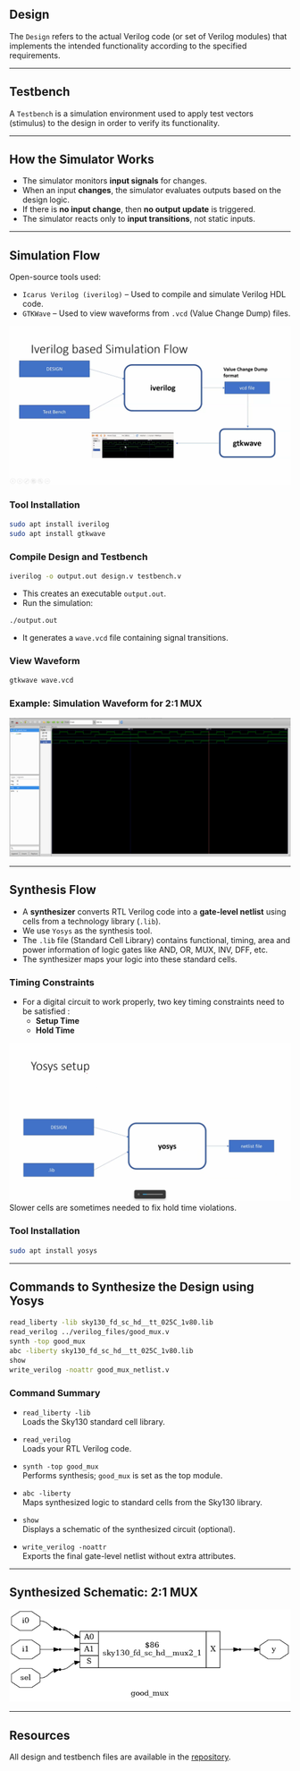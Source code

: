 
## Design

The `Design` refers to the actual Verilog code (or set of Verilog modules) that implements the intended functionality according to the specified requirements.

---

## Testbench

A `Testbench` is a simulation environment used to apply test vectors (stimulus) to the design in order to verify its functionality.

---

## How the Simulator Works

- The simulator monitors **input signals** for changes.
- When an input **changes**, the simulator evaluates outputs based on the design logic.
- If there is **no input change**, then **no output update** is triggered.
- The simulator reacts only to **input transitions**, not static inputs.

---

## Simulation Flow

Open-source tools used:

- `Icarus Verilog (iverilog)` – Used to compile and simulate Verilog HDL code.
- `GTKWave` – Used to view waveforms from `.vcd` (Value Change Dump) files.

![image](media/Simulation_flow.png)
###  Tool Installation

```bash
sudo apt install iverilog
sudo apt install gtkwave
```

###  Compile Design and Testbench

```bash
iverilog -o output.out design.v testbench.v
```

- This creates an executable `output.out`.
- Run the simulation:

```bash
./output.out
```

- It generates a `wave.vcd` file containing signal transitions.

### View Waveform

```bash
gtkwave wave.vcd
```

### Example: Simulation Waveform for 2:1 MUX

![waveform](media/Waveform_2_1_MUX.png)

---

## Synthesis Flow

- A **synthesizer** converts RTL Verilog code into a **gate-level netlist** using cells from a technology library (`.lib`).
- We use `Yosys` as the synthesis tool.
- The `.lib` file (Standard Cell Library) contains functional, timing, area and power information of logic gates like AND, OR, MUX, INV, DFF, etc.
- The synthesizer maps your logic into these standard cells.

### Timing Constraints

- For a digital circuit to work properly, two key timing constraints need to be satisfied :
  - **Setup Time**
  - **Hold Time**
  
![image](media/yosys_setup.png)
Slower cells are sometimes needed to fix hold time violations.

###  Tool Installation

```bash
sudo apt install yosys
```

---

## Commands to Synthesize the Design using Yosys

```bash
read_liberty -lib sky130_fd_sc_hd__tt_025C_1v80.lib
read_verilog ../verilog_files/good_mux.v
synth -top good_mux
abc -liberty sky130_fd_sc_hd__tt_025C_1v80.lib
show
write_verilog -noattr good_mux_netlist.v
```

###  Command Summary

- ``read_liberty -lib``  
  Loads the Sky130 standard cell library.

- ``read_verilog``  
  Loads your RTL Verilog code.

- ``synth -top good_mux``  
  Performs synthesis; `good_mux` is set as the top module.

- ``abc -liberty``  
  Maps synthesized logic to standard cells from the Sky130 library.

- ``show``  
  Displays a schematic of the synthesized circuit (optional).

- ``write_verilog -noattr``  
  Exports the final gate-level netlist without extra attributes.

---

## Synthesized Schematic: 2:1 MUX

![Schematic](media/good_mux_netlist.png)

---

##  Resources

All design and testbench files are available in the [repository](https://github.com/kunalg123/sky130RTLDesignAndSynthesisWorkshop.git).
